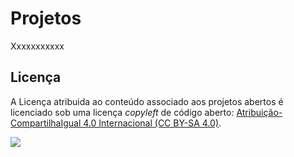 # Projetos

Xxxxxxxxxxx



## Licença 

A Licença atribuida ao conteúdo associado aos projetos abertos é licenciado sob uma licença *copyleft* de código aberto: [Atribuição-CompartilhaIgual 4.0 Internacional (CC BY-SA 4.0)](https://creativecommons.org/licenses/by-sa/4.0/deed.pt_BR). 

![](info/logo_atribuicao.png)

